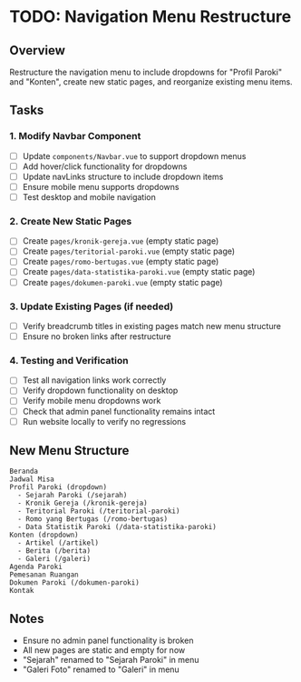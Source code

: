 # TODO: Navigation Menu Restructure

## Overview
Restructure the navigation menu to include dropdowns for "Profil Paroki" and "Konten", create new static pages, and reorganize existing menu items.

## Tasks

### 1. Modify Navbar Component
- [ ] Update `components/Navbar.vue` to support dropdown menus
- [ ] Add hover/click functionality for dropdowns
- [ ] Update navLinks structure to include dropdown items
- [ ] Ensure mobile menu supports dropdowns
- [ ] Test desktop and mobile navigation

### 2. Create New Static Pages
- [ ] Create `pages/kronik-gereja.vue` (empty static page)
- [ ] Create `pages/teritorial-paroki.vue` (empty static page)
- [ ] Create `pages/romo-bertugas.vue` (empty static page)
- [ ] Create `pages/data-statistika-paroki.vue` (empty static page)
- [ ] Create `pages/dokumen-paroki.vue` (empty static page)

### 3. Update Existing Pages (if needed)
- [ ] Verify breadcrumb titles in existing pages match new menu structure
- [ ] Ensure no broken links after restructure

### 4. Testing and Verification
- [ ] Test all navigation links work correctly
- [ ] Verify dropdown functionality on desktop
- [ ] Verify mobile menu dropdowns work
- [ ] Check that admin panel functionality remains intact
- [ ] Run website locally to verify no regressions

## New Menu Structure
```
Beranda
Jadwal Misa
Profil Paroki (dropdown)
  - Sejarah Paroki (/sejarah)
  - Kronik Gereja (/kronik-gereja)
  - Teritorial Paroki (/teritorial-paroki)
  - Romo yang Bertugas (/romo-bertugas)
  - Data Statistik Paroki (/data-statistika-paroki)
Konten (dropdown)
  - Artikel (/artikel)
  - Berita (/berita)
  - Galeri (/galeri)
Agenda Paroki
Pemesanan Ruangan
Dokumen Paroki (/dokumen-paroki)
Kontak
```

## Notes
- Ensure no admin panel functionality is broken
- All new pages are static and empty for now
- "Sejarah" renamed to "Sejarah Paroki" in menu
- "Galeri Foto" renamed to "Galeri" in menu
